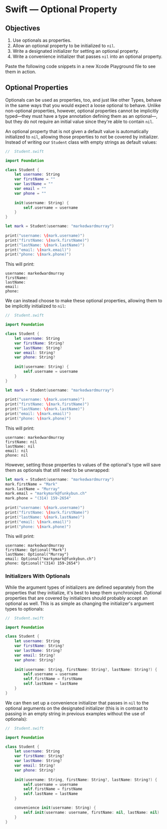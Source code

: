 # Swift — Optional Property

## Objectives

1. Use optionals as properties.
2. Allow an optional property to be initialized to `nil`.
3. Write a designated initializer for setting an optional property.
4. Write a convenience initializer that passes `nil` into an optional property.


Paste the following code snippets in a new Xcode Playground file to see them in action.

## Optional Properties

Optionals can be used as properties, too, and just like other Types, behave in the same ways that you would expect a loose optional to behave. Unlike non-optional properties, however, optional properties cannot be implicitly typed—they must have a type annotation defining them as an optional—, but they do not require an initial value since they're able to contain `nil`.

An optional property that is not given a default value is automatically initialized to `nil`, allowing those properties to not be covered by initializer. Instead of writing our `Student` class with empty strings as default values:

```swift
//  Student.swift

import Foundation

class Student {
    let username: String
    var firstName = ""
    var lastName = ""
    var email = ""
    var phone = ""
    
    init(username: String) {
        self.username = username
    }
}
```

```swift
let mark = Student(username: "markedwardmurray")
         
print("username: \(mark.username)")
print("firstName: \(mark.firstName)")
print("lastName: \(mark.lastName)")
print("email: \(mark.email)")
print("phone: \(mark.phone)")
```
This will print:

```
username: markedwardmurray
firstName: 
lastName: 
email: 
phone: 
```
We can instead choose to make these optional properties, allowing them to be implicitly initialized to `nil`:

```swift
//  Student.swift

import Foundation

class Student {
    let username: String
    var firstName: String?
    var lastName: String?
    var email: String?
    var phone: String?
    
    init(username: String) {
        self.username = username
    }
}
```

```swift
let mark = Student(username: "markedwardmurray")
         
print("username: \(mark.username)")
print("firstName: \(mark.firstName)")
print("lastName: \(mark.lastName)")
print("email: \(mark.email)")
print("phone: \(mark.phone)")
```
This will print:

```
username: markedwardmurray
firstName: nil
lastName: nil
email: nil
phone: nil
```

However, setting those properties to values of the optional's type will save them as optionals that still need to be unwrapped:

```swift
let mark = Student(username: "markedwardmurray")
mark.firstName = "Mark"
mark.lastName = "Murray"
mark.email = "markymark@funkybun.ch"
mark.phone = "(314) 159-2654"
         
print("username: \(mark.username)")
print("firstName: \(mark.firstName)")
print("lastName: \(mark.lastName)")
print("email: \(mark.email)")
print("phone: \(mark.phone)")
```
This will print:

```
username: markedwardmurray
firstName: Optional("Mark")
lastName: Optional("Murray")
email: Optional("markymark@funkybun.ch")
phone: Optional("(314) 159-2654")
```

### Initializers With Optionals

While the argument types of initializers are defined separately from the properties that they initialize, it's best to keep them synchronized. Optional properties that are covered by initializers should probably accept an optional as well. This is as simple as changing the initializer's argument types to optionals:

```swift
//  Student.swift

import Foundation

class Student {
    let username: String
    var firstName: String?
    var lastName: String?
    var email: String?
    var phone: String?
    
    init(username: String, firstName: String?, lastName: String?) {
        self.username = username
        self.firstName = firstName
        self.lastName = lastName
    }
}
```
We can then set up a convenience initializer that passes in `nil` to the optional arguments on the designated initializer (this is in contrast to passing in an empty string in previous examples without the use of optionals):

```swift
//  Student.swift

import Foundation

class Student {
    let username: String
    var firstName: String?
    var lastName: String?
    var email: String?
    var phone: String?
    
    init(username: String, firstName: String?, lastName: String?) {
        self.username = username
        self.firstName = firstName
        self.lastName = lastName
    }

    convenience init(username: String) {
        self.init(username: username, firstName: nil, lastName: nil)
    }
}
```
